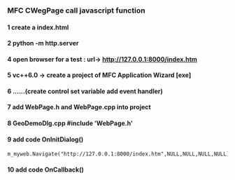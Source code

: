 ### MFC CWegPage call javascript function
#### 1 create a index.html
#### 2 python -m http.server
#### 4 open browser for a test : url-> http://127.0.0.1:8000/index.htm
#### 5 vc++6.0 -> create a project of MFC Application Wizard [exe]
#### 6 ......(create control set variable add event handler)
#### 7 add WebPage.h and WebPage.cpp into project
#### 8 GeoDemoDlg.cpp #include 'WebPage.h'
#### 9 add code OnInitDialog()
```
m_myweb.Navigate("http://127.0.0.1:8000/index.htm",NULL,NULL,NULL,NULL);
```
#### 10 add code OnCallback() 
